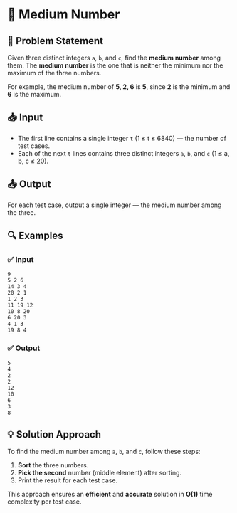 # 🔢 Medium Number

## 📝 Problem Statement
Given three distinct integers `a`, `b`, and `c`, find the **medium number** among them. The **medium number** is the one that is neither the minimum nor the maximum of the three numbers.

For example, the medium number of **5, 2, 6** is **5**, since **2** is the minimum and **6** is the maximum.

## 📥 Input
- The first line contains a single integer `t` (1 ≤ t ≤ 6840) — the number of test cases.
- Each of the next `t` lines contains three distinct integers `a`, `b`, and `c` (1 ≤ a, b, c ≤ 20).

## 📤 Output
For each test case, output a single integer — the medium number among the three.

## 🔍 Examples
### ✅ Input
```
9
5 2 6
14 3 4
20 2 1
1 2 3
11 19 12
10 8 20
6 20 3
4 1 3
19 8 4
```
### ✅ Output
```
5
4
2
2
12
10
6
3
8
```

## 💡 Solution Approach
To find the medium number among `a`, `b`, and `c`, follow these steps:
1. **Sort** the three numbers.
2. **Pick the second** number (middle element) after sorting.
3. Print the result for each test case.

This approach ensures an **efficient** and **accurate** solution in **O(1)** time complexity per test case.

